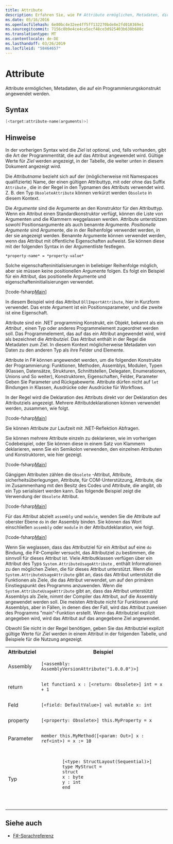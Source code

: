 ```yaml
---
title: Attribute
description: Erfahren Sie, wie F# Attribute ermöglichen, Metadaten, die auf ein Programmierungskonstrukt angewendet werden.
ms.date: 05/16/2016
ms.openlocfilehash: 6e80bc4e32ee4ff5ff132270bde8e2fd018369e1
ms.sourcegitcommit: 7156c0b9e4ce4ce5ecf48ce3d925403b638b680c
ms.translationtype: MT
ms.contentlocale: de-DE
ms.lasthandoff: 03/26/2019
ms.locfileid: "58464657"
---
```

# <a name="attributes"></a>Attribute

Attribute ermöglichen, Metadaten, die auf ein Programmierungskonstrukt angewendet werden.

## <a name="syntax"></a>Syntax

```fsharp
[<target:attribute-name(arguments)>]
```

## <a name="remarks"></a>Hinweise

In der vorherigen Syntax wird die *Ziel* ist optional, und, falls vorhanden, gibt die Art der Programmentität, die auf das Attribut angewendet wird. Gültige Werte für *Ziel* werden angezeigt, in der Tabelle, die weiter unten in diesem Dokument angezeigt wird.

Die *Attributname* bezieht sich auf der (möglicherweise mit Namespaces qualifizierte) Name, der einen gültigen Attributtyp, mit oder ohne das Suffix `Attribute` , die in der Regel in den Typnamen des Attributs verwendet wird. Z. B. den Typ `ObsoleteAttribute` können verkürzt werden `Obsolete` in diesem Kontext.

Die *Argumente* sind die Argumente an den Konstruktor für den Attributtyp. Wenn ein Attribut einen Standardkonstruktor verfügt, können die Liste von Argumenten und die Klammern weggelassen werden. Attribute unterstützen sowohl Positionsargumente als auch benannte Argumente. *Positionelle Argumente* sind Argumente, die in der Reihenfolge verwendet werden, in der sie angezeigt werden. Benannte Argumente können verwendet werden, wenn das Attribut mit öffentliche Eigenschaften aufweist. Sie können diese mit der folgenden Syntax in der Argumentliste festlegen.

```
*property-name* = *property-value*
```

Solche eigenschafteninitialisierungen in beliebiger Reihenfolge möglich, aber sie müssen keine positionellen Argumente folgen. Es folgt ein Beispiel für ein Attribut, das positionelle Argumente und eigenschafteninitialisierungen verwendet.

[!code-fsharp[Main](../../../samples/snippets/fsharp/lang-ref-2/snippet6202.fs)]

In diesem Beispiel wird das Attribut `DllImportAttribute`, hier in Kurzform verwendet. Das erste Argument ist ein Positionsparameter, und die zweite ist eine Eigenschaft.

Attribute sind ein .NET programming Konstrukt, ein Objekt, bekannt als ein *Attribut* , einen Typ oder anderes Programmelement zugeordnet werden soll. Das Programmelement, das auf das ein Attribut angewendet wird, wird als bezeichnet die *Attributziel*. Das Attribut enthält in der Regel die Metadaten zum Ziel. In diesem Kontext möglicherweise Metadaten von Daten zu den anderen Typ als ihre Felder und Elemente.

Attribute in F# können angewendet werden, um die folgenden Konstrukte der Programmierung: Funktionen, Methoden, Assemblys, Modulen, Typen (Klassen, Datensätze, Strukturen, Schnittstellen, Delegaten, Enumerationen, Unions und So weiter), Konstruktoren, Eigenschaften, Felder, Parameter Geben Sie Parameter und Rückgabewerte. Attribute dürfen nicht auf `let` Bindungen in Klassen, Ausdrücke oder Ausdrücke für Workflows.

In der Regel wird die Deklaration des Attributs direkt vor der Deklaration des Attributziels angezeigt. Mehrere Attributdeklarationen können verwendet werden, zusammen, wie folgt.

[!code-fsharp[Main](../../../samples/snippets/fsharp/lang-ref-2/snippet6603.fs)]

Sie können Attribute zur Laufzeit mit .NET-Reflektion Abfragen.

Sie können mehrere Attribute einzeln zu deklarieren, wie im vorherigen Codebeispiel, oder Sie können diese in einem Satz von Klammern deklarieren, wenn Sie ein Semikolon verwenden, den einzelnen Attributen und Konstruktoren, wie hier gezeigt.

[!code-fsharp[Main](../../../samples/snippets/fsharp/lang-ref-2/snippet6604.fs)]

Gängigen Attributen zählen die `Obsolete` -Attribut, Attribute, sicherheitsüberlegungen, Attribute, für COM-Unterstützung, Attribute, die im Zusammenhang mit den Besitz des Codes und Attribute, die angibt, ob ein Typ serialisiert werden kann. Das folgende Beispiel zeigt die Verwendung der `Obsolete` Attribut.

[!code-fsharp[Main](../../../samples/snippets/fsharp/lang-ref-2/snippet6605.fs)]

Für das Attribut abzielt `assembly` und `module`, wenden Sie die Attribute auf oberster Ebene `do` in der Assembly binden. Sie können das Wort einschließen `assembly` oder `module` in der Attributdeklaration, wie folgt.

[!code-fsharp[Main](../../../samples/snippets/fsharp/lang-ref-2/snippet6606.fs)]

Wenn Sie weglassen, dass das Attributziel für ein Attribut auf eine `do` Bindung, die F#-Compiler versucht, das Attributziel zu bestimmen, die sinnvoll für dieses Attribut ist. Viele Attributklassen verfügen über ein Attribut des Typs `System.AttributeUsageAttribute` , enthält Informationen zu den möglichen Zielen, die für dieses Attribut unterstützt. Wenn die `System.AttributeUsageAttribute` gibt an, dass das Attribut unterstützt die Funktionen als Ziele, die das Attribut verwendet, um auf den primären Einstiegspunkt des Programms anzuwenden. Wenn die `System.AttributeUsageAttribute` gibt an, dass das Attribut unterstützt Assemblys als Ziele, nimmt der Compiler das Attribut, auf die Assembly angewendet werden soll. Die meisten Attribute nicht für Funktionen und Assemblys, aber in Fällen, in denen dies der Fall, wird das Attribut zuweisen des Programms "main"-Funktion erstellt. Wenn das Attributziel explizit angegeben wird, wird das Attribut auf das angegebene Ziel angewendet.

Obwohl Sie nicht in der Regel benötigen, geben Sie das Attributziel explizit gültige Werte für *Ziel* werden in einem Attribut in der folgenden Tabelle, und Beispiele für die Nutzung angezeigt.

<table>
  <tr>
    <th>Attributziel</td>
    <th>Beispiel</td> 
  </tr>
  <tr>
    <td>Assembly</td>
    <td><pre lang="fsharp"><code>[&lt;assembly: AssemblyVersionAttribute("1.0.0.0")&gt;]<code></pre></td> 
  </tr>
  <tr>
    <td>return</td>
    <td><pre lang="fsharp"><code>let function1 x : [&lt;return: Obsolete&gt;] int = x + 1<code></pre></td> 
  </tr>
  <tr>
    <td>Feld</td>
    <td><pre lang="fsharp"><code>[&lt;field: DefaultValue&gt;] val mutable x: int<code></pre></td> 
  </tr>
  <tr>
    <td>property</td>
    <td><pre lang="fsharp"><code>[&lt;property: Obsolete&gt;] this.MyProperty = x<code></pre></td> 
  </tr>
  <tr>
    <td>Parameter</td>
    <td><pre lang="fsharp"><code>member this.MyMethod([&lt;param: Out&gt;] x : ref&lt;int&gt;) = x := 10<code></pre></td> 
  </tr>
  <tr>
    <td>Typ</td>
    <td>
        <pre lang="fsharp"><code>
        [&lt;type: StructLayout(Sequential)&gt;] 
        type MyStruct = 
        struct 
        x : byte
        y : int
        end
        <code></pre>
    </td>
  </tr>
</table>

## <a name="see-also"></a>Siehe auch

- [F#-Sprachreferenz](index.md)